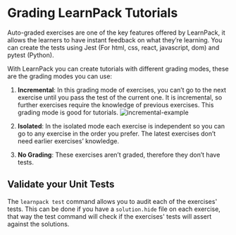 # Grading LearnPack Tutorials

Auto-graded exercises are one of the key features offered by LearnPack, it allows the learners to have instant feedback on what they’re learning. You can create the tests using Jest (For html, css, react, javascript, dom) and pytest (Python).  

With LearnPack you can create tutorials with different grading modes, these are the grading modes you can use:  

1. **Incremental**: In this grading mode of exercises, you can’t go to the next exercise until you pass the test of the current one. It is incremental, so further exercises require the knowledge of previous exercises. This grading mode is good for tutorials.
![incremental-example](https://github.com/learnpack/docs/assets/incremental-example)

3. **Isolated**: In the isolated mode each exercise is independent so you can go to any exercise in the order you prefer. The latest exercises don’t need earlier exercises’ knowledge.  
4. **No Grading**: These exercises aren’t graded, therefore they don’t have tests.  

## Validate your Unit Tests

The `learnpack test` command allows you to audit each of the exercises' tests. 
This can be done if you have a `solution.hide` file on each exercise, that way the test command will check if the exercises' tests will assert against the solutions.
